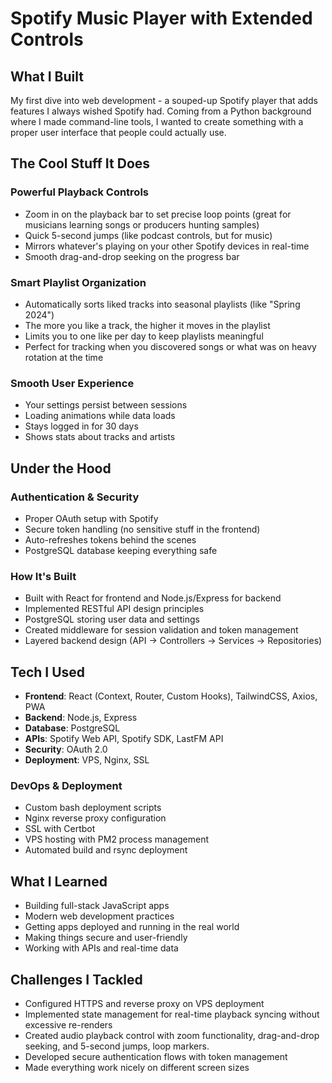 # Spotify Music Player with Extended Controls

## What I Built
My first dive into web development - a souped-up Spotify player that adds features I always wished Spotify had. Coming from a Python background where I made command-line tools, I wanted to create something with a proper user interface that people could actually use.

## The Cool Stuff It Does

### Powerful Playback Controls
- Zoom in on the playback bar to set precise loop points (great for musicians learning songs or producers hunting samples)
- Quick 5-second jumps (like podcast controls, but for music)
- Mirrors whatever's playing on your other Spotify devices in real-time
- Smooth drag-and-drop seeking on the progress bar

### Smart Playlist Organization
- Automatically sorts liked tracks into seasonal playlists (like "Spring 2024")
- The more you like a track, the higher it moves in the playlist
- Limits you to one like per day to keep playlists meaningful
- Perfect for tracking when you discovered songs or what was on heavy rotation at the time

### Smooth User Experience
- Your settings persist between sessions
- Loading animations while data loads
- Stays logged in for 30 days
- Shows stats about tracks and artists

## Under the Hood

### Authentication & Security
- Proper OAuth setup with Spotify
- Secure token handling (no sensitive stuff in the frontend)
- Auto-refreshes tokens behind the scenes
- PostgreSQL database keeping everything safe

### How It's Built
- Built with React for frontend and Node.js/Express for backend
- Implemented RESTful API design principles
- PostgreSQL storing user data and settings
- Created middleware for session validation and token management
- Layered backend design (API → Controllers → Services → Repositories)

## Tech I Used
- **Frontend**: React (Context, Router, Custom Hooks), TailwindCSS, Axios, PWA
- **Backend**: Node.js, Express
- **Database**: PostgreSQL
- **APIs**: Spotify Web API, Spotify SDK, LastFM API
- **Security**: OAuth 2.0
- **Deployment**: VPS, Nginx, SSL

### DevOps & Deployment
- Custom bash deployment scripts
- Nginx reverse proxy configuration
- SSL with Certbot
- VPS hosting with PM2 process management
- Automated build and rsync deployment

## What I Learned
- Building full-stack JavaScript apps
- Modern web development practices
- Getting apps deployed and running in the real world
- Making things secure and user-friendly
- Working with APIs and real-time data

## Challenges I Tackled
- Configured HTTPS and reverse proxy on VPS deployment
- Implemented state management for real-time playback syncing without excessive re-renders
- Created audio playback control with zoom functionality, drag-and-drop seeking, and 5-second jumps, loop markers.
- Developed secure authentication flows with token management
- Made everything work nicely on different screen sizes
